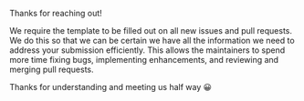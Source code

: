 Thanks for reaching out!

We require the template to be filled out on all new issues and pull requests. We do this so that we can be certain we have all the information we need to address your submission efficiently. This allows the maintainers to spend more time fixing bugs, implementing enhancements, and reviewing and merging pull requests.

Thanks for understanding and meeting us half way :grinning:
